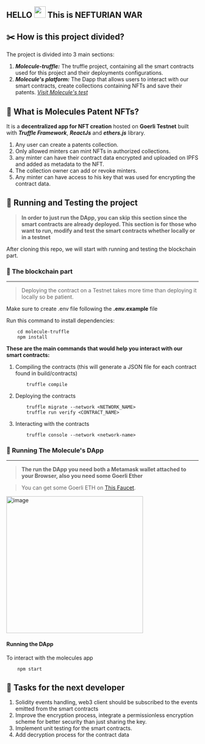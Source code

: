 HELLO <img src="https://raw.githubusercontent.com/MartinHeinz/MartinHeinz/master/wave.gif" width="30px"> This is NEFTURIAN WAR
---

## ✂️ How is this project divided?
The project is divided into 3 main sections:
1. ***Molecule-truffle:*** The truffle project, containing all the smart contracts used for this project and their deployments configurations.
2. ***Molecule's platform:*** The Dapp that allows users to interact with our smart contracts, create collections containing NFTs and save their patents. [*Visit Molecule's test*](https://nour-karoui.github.io/molecule-research-nfts/)

## 🙌 What is Molecules Patent NFTs?
It is a **decentralized app for NFT creation** hosted on **Goerli Testnet** built with ***Truffle Framework***, ***ReactJs*** and ***ethers.js*** library.
1. Any user can create a patents collection.
2. Only allowed minters can mint NFTs in authorized collections.
3. any minter can have their contract data encrypted and uploaded on IPFS and added as metadata to the NFT.
4. The collection owner can add or revoke minters.
5. Any minter can have access to his key that was used for encrypting the contract data.


## 🎯 Running and Testing the project
> **In order to just run the DApp, you can skip this section since the smart contracts are already deployed. This section is for those who want to run, modify and test the smart contracts whether locally or in a testnet**

After cloning this repo, we will start with running and testing the blockchain part.
### 📒 The blockchain part

---

> Deploying the contract on a Testnet takes more time than deploying it locally so be patient.

Make sure to create .env file following the **.env.example** file

Run this command to install dependencies:
```shell
    cd molecule-truffle
    npm install
```

**These are the main commands that would help you interact with our smart contracts:**
1. Compiling the contracts (this will generate a JSON file for each contract found in build/contracts)
    ```shell
        truffle compile
    ```
2. Deploying the contracts
    ```shell
        truffle migrate --network <NETWORK_NAME>
        truffle run verify <CONTRACT_NAME>
    ```
3. Interacting with the contracts
    ```shell
        truffle console --network <network-name>
    ```
### 🚀 Running The Molecule's DApp

---  	

> **The run the DApp you need both a Metamask wallet attached to your Browser, also you need some Goerli Ether**

> You can get some Goerli ETH on [This Faucet](https://goerlifaucet.com/).

<img width="358" alt="image" src="https://user-images.githubusercontent.com/47257753/211004734-9d0b3b93-606f-4270-9791-22ec10397e1b.png">

#### Running the DApp
To interact with the molecules app
```shell
    npm start
```
## 🔨 Tasks for the next developer
1. Solidity events handling, web3 client should be subscribed to the events emitted from the smart contracts
2. Improve the encryption process, integrate a permissionless encryption scheme for better security than just sharing the key.
3. Implement unit testing for the smart contracts.
4. Add decryption process for the contract data